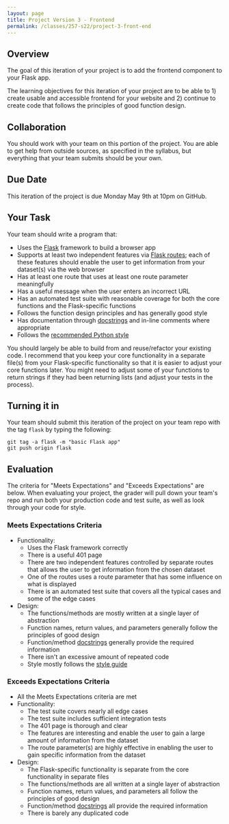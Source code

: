 ```yaml
---
layout: page
title: Project Version 3 - Frontend
permalink: /classes/257-s22/project-3-front-end
---
```


## Overview

The goal of this iteration of your project is to add the frontend component to your Flask app.

The learning objectives for this iteration of your project are to be able to 1) create usable and accessible frontend for your website and 2) continue to create code that follows the principles of good function design.

## Collaboration

You should work with your team on this portion of the project.
You are able to get help from outside sources, as specified in the syllabus, but everything that your team submits should be your own.

## Due Date

This iteration of the project is due Monday May 9th at 10pm on GitHub.

## Your Task

Your team should write a program that:
* Uses the [Flask](https://flask.palletsprojects.com/en/2.1.x/) framework to build a browser app
* Supports at least two independent features via [Flask routes](https://pythonbasics.org/flask-tutorial-routes/); each of these features should enable the user to get information from your dataset(s) via the web browser
* Has at least one route that uses at least one route parameter meaningfully
* Has a useful message when the user enters an incorrect URL
* Has an automated test suite with reasonable coverage for both the core functions and the Flask-specific functions
* Follows the function design principles and has generally good style
* Has documentation through [docstrings](https://peps.python.org/pep-0257/) and in-line comments where appropriate
* Follows the [recommended Python style](https://peps.python.org/pep-0008/)

You should largely be able to build from and reuse/refactor your existing code. I recommend that you keep your core functionality in a separate file(s) from your Flask-specific functionality so that it is easier to adjust your core functions later. You might need to adjust some of your functions to return strings if they had been returning lists (and adjust your tests in the process).

## Turning it in

Your team should submit this iteration of the project on your team repo with the tag `flask` by typing the following:

```
git tag -a flask -m "basic Flask app"
git push origin flask
```

## Evaluation

The criteria for "Meets Expectations" and "Exceeds Expectations" are below.
When evaluating your project, the grader will pull down your team's repo and run both your production code and test suite, as well as look through your code for style.

### Meets Expectations Criteria
* Functionality:
  * Uses the Flask framework correctly
  * There is a useful 401 page
  * There are two independent features controlled by separate routes that allows the user to get information from the chosen dataset
  * One of the routes uses a route parameter that has some influence on what is displayed
  * There is an automated test suite that covers all the typical cases and some of the edge cases
* Design:
  * The functions/methods are mostly written at a single layer of abstraction
  * Function names, return values, and parameters generally follow the principles of good design
  * Function/method [docstrings](https://peps.python.org/pep-0257/) generally provide the required information
  * There isn't an excessive amount of repeated code
  * Style mostly follows the [style guide](https://peps.python.org/pep-0008/)

### Exceeds Expectations Criteria
* All the Meets Expectations criteria are met
* Functionality:
  * The test suite covers nearly all edge cases
  * The test suite includes sufficient integration tests
  * The 401 page is thorough and clear
  * The features are interesting and enable the user to gain a large amount of information from the dataset
  * The route parameter(s) are highly effective in enabling the user to gain specific information from the dataset
* Design:
  * The Flask-specific functionality is separate from the core functionality in separate files
  * The functions/methods are all written at a single layer of abstraction
  * Function names, return values, and parameters all follow the principles of good design
  * Function/method [docstrings](https://peps.python.org/pep-0257/) all provide the required information
  * There is barely any duplicated code
